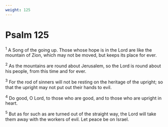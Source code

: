 ```yaml
---
weight: 125
---
```


# Psalm 125

<sup>1</sup> A Song of the going up. Those whose hope is in the Lord are like the mountain of Zion, which may not be moved, but keeps its place for ever. 

<sup>2</sup> As the mountains are round about Jerusalem, so the Lord is round about his people, from this time and for ever. 

<sup>3</sup> For the rod of sinners will not be resting on the heritage of the upright; so that the upright may not put out their hands to evil. 

<sup>4</sup> Do good, O Lord, to those who are good, and to those who are upright in heart. 

<sup>5</sup> But as for such as are turned out of the straight way, the Lord will take them away with the workers of evil. Let peace be on Israel. 


